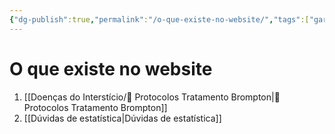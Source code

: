 ```yaml
---
{"dg-publish":true,"permalink":"/o-que-existe-no-website/","tags":["gardenEntry"]}
---
```



# O que existe no website
1. [[Doenças do Interstício/🧪 Protocolos Tratamento Brompton\|🧪 Protocolos Tratamento Brompton]]
2. [[Dúvidas de estatística\|Dúvidas de estatística]]

